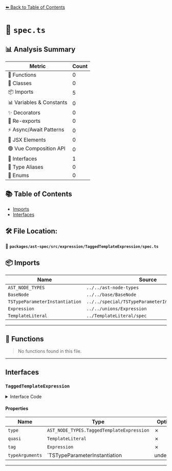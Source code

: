 [⬅️ Back to Table of Contents](../../../../../index.md)

# 📄 `spec.ts`

## 📊 Analysis Summary

| Metric | Count |
|--------|-------|
| 🔧 Functions | 0 |
| 🧱 Classes | 0 |
| 📦 Imports | 5 |
| 📊 Variables & Constants | 0 |
| ✨ Decorators | 0 |
| 🔄 Re-exports | 0 |
| ⚡ Async/Await Patterns | 0 |
| 💠 JSX Elements | 0 |
| 🟢 Vue Composition API | 0 |
| 📐 Interfaces | 1 |
| 📑 Type Aliases | 0 |
| 🎯 Enums | 0 |

## 📚 Table of Contents

- [Imports](#imports)
- [Interfaces](#interfaces)

## 🛠️ File Location:
📂 **`packages/ast-spec/src/expression/TaggedTemplateExpression/spec.ts`**

## 📦 Imports

| Name | Source |
|------|--------|
| `AST_NODE_TYPES` | `../../ast-node-types` |
| `BaseNode` | `../../base/BaseNode` |
| `TSTypeParameterInstantiation` | `../../special/TSTypeParameterInstantiation/spec` |
| `Expression` | `../../unions/Expression` |
| `TemplateLiteral` | `../TemplateLiteral/spec` |


---

## 🔧 Functions

> No functions found in this file.


---

## Interfaces

### `TaggedTemplateExpression`

<details><summary>Interface Code</summary>

```ts
export interface TaggedTemplateExpression extends BaseNode {
  type: AST_NODE_TYPES.TaggedTemplateExpression;
  quasi: TemplateLiteral;
  tag: Expression;
  typeArguments: TSTypeParameterInstantiation | undefined;
}
```
</details>

#### Properties

| Name | Type | Optional | Description |
|------|------|----------|-------------|
| `type` | `AST_NODE_TYPES.TaggedTemplateExpression` | ✗ |  |
| `quasi` | `TemplateLiteral` | ✗ |  |
| `tag` | `Expression` | ✗ |  |
| `typeArguments` | `TSTypeParameterInstantiation | undefined` | ✗ |  |


---